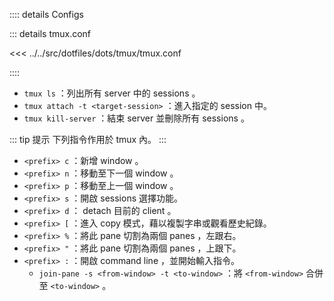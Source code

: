 :::: details Configs

::: details tmux.conf

<<< ../../src/dotfiles/dots/tmux/tmux.conf

::::

- `tmux ls` ：列出所有 server 中的 sessions 。
- `tmux attach -t <target-session>` ：進入指定的 session 中。
- `tmux kill-server` ：結束 server 並刪除所有 sessions 。

::: tip 提示
下列指令作用於 tmux 內。
:::

- `<prefix> c` ：新增 window 。
- `<prefix> n` ：移動至下一個 window 。
- `<prefix> p` ：移動至上一個 window 。
- `<prefix> s` ：開啟 sessions 選擇功能。
- `<prefix> d` ： detach 目前的 client 。
- `<prefix> [` ：進入 copy 模式，藉以複製字串或觀看歷史紀錄。
- `<prefix> %` ：將此 pane 切割為兩個 panes ，左跟右。
- `<prefix> "` ：將此 pane 切割為兩個 panes ，上跟下。
- `<prefix> :` ：開啟 command line ，並開始輸入指令。
  - `join-pane -s <from-window> -t <to-window>` ：將 `<from-window>` 合併至 `<to-window>` 。

